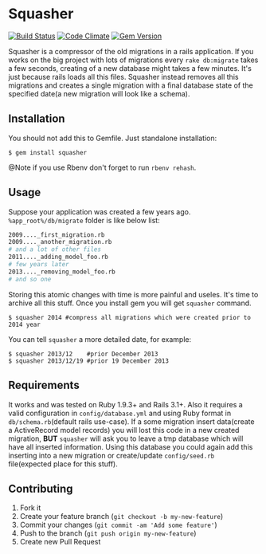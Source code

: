# Squasher

[![Build Status](https://travis-ci.org/jalkoby/squasher.png?branch=master)](https://travis-ci.org/jalkoby/squasher)
[![Code Climate](https://codeclimate.com/github/jalkoby/squasher.png)](https://codeclimate.com/github/jalkoby/squasher)
[![Gem Version](https://badge.fury.io/rb/squasher.png)](http://badge.fury.io/rb/squasher)

Squasher is a compressor of the old migrations in a rails application. If you works on the big project with lots of migrations every `rake db:migrate` takes a few seconds, creating of a new database might takes a few minutes. It's just because rails loads all this files. Squasher instead removes all this migrations and creates a single migration with a final database state of the specified date(a new migration will look like a schema).

## Installation

You should not add this to Gemfile. Just standalone installation:

    $ gem install squasher

@Note if you use Rbenv don't forget to run `rbenv rehash`.

## Usage

Suppose your application was created a few years ago. `%app_root%/db/migrate` folder is like below list: 
```bash
2009...._first_migration.rb
2009...._another_migration.rb
# and a lot of other files
2011...._adding_model_foo.rb
# few years later
2013...._removing_model_foo.rb
# and so one
```

Storing this atomic changes with time is more painful and useles. It's time to archive all this stuff. Once you install gem you will get `squasher` command.

    $ squasher 2014 #compress all migrations which were created prior to 2014 year

You can tell `squasher` a more detailed date, for example:

    $ squasher 2013/12    #prior December 2013
    $ squasher 2013/12/19 #prior 19 December 2013

## Requirements

It works and was tested on Ruby 1.9.3+ and Rails 3.1+. Also it requires a valid configuration in `config/database.yml` and using Ruby format in `db/schema.rb`(default rails use-case).
If a some migration insert data(create a ActiveRecord model records) you will lost this code in a new created migration, **BUT** `squasher` will ask you to leave a tmp database which will have all inserted information. Using this database you could again add this inserting into a new migration or create/update `config/seed.rb` file(expected place for this stuff).

## Contributing

1. Fork it
2. Create your feature branch (`git checkout -b my-new-feature`)
3. Commit your changes (`git commit -am 'Add some feature'`)
4. Push to the branch (`git push origin my-new-feature`)
5. Create new Pull Request
